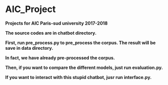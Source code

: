 # AIC_Project
<b>Projects for AIC Paris-sud university 2017-2018

The source codes are in chatbot directory.

First, run pre_process.py to pre_process the corpus. The result will be save in data directory.

In fact, we have already pre-processed the corpus.

Then, if you want to compare the different models, just run evaluation.py.

If you want to interact with this stupid chatbot, jusr run interface.py.
